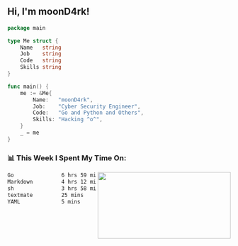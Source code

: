 <h2> Hi, I'm moonD4rk!</h2>

```go
package main

type Me struct {
	Name   string
	Job    string
	Code   string
	Skills string
}

func main() {
	me := &Me{
		Name:   "moonD4rk",
		Job:    "Cyber Security Engineer",
		Code:   "Go and Python and Others",
		Skills: "Hacking ^o^",
	}
	_ = me
}
```

<h3>📊 This Week I Spent My Time On:</h3>
<img align='right' src="https://github-readme-stats.vercel.app/api?username=moond4rk&show_icons=true&theme=radical", width="300" height="150">

<!--START_SECTION:waka-->

```txt
Go               6 hrs 59 mins   ███████████░░░░░░░░░░░░░░   43.76 %
Markdown         4 hrs 12 mins   ██████▓░░░░░░░░░░░░░░░░░░   26.33 %
sh               3 hrs 58 mins   ██████▒░░░░░░░░░░░░░░░░░░   24.92 %
textmate         25 mins         ▓░░░░░░░░░░░░░░░░░░░░░░░░   02.65 %
YAML             5 mins          ░░░░░░░░░░░░░░░░░░░░░░░░░   00.57 %
```

<!--END_SECTION:waka-->

